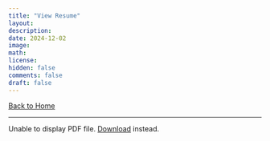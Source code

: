 ```yaml
---
title: "View Resume"
layout:
description: 
date: 2024-12-02
image: 
math: 
license: 
hidden: false
comments: false
draft: false
---
```


<div class="top-link">
    <a href="/">Back to Home</a>
</div>

<hr>

<object class="pdf-container" data="/augustobarbosa.pdf" type="application/pdf">
    <p>Unable to display PDF file. <a href="/augustobarbosa.pdf">Download</a> instead.</p>
</object>

<style>
    .top-link {
        margin-bottom: 10px;
    }
    .pdf-container {
        width: 100%;
        height: calc(100vh - 80px);
    }
</style>
